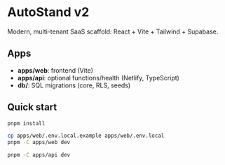 # AutoStand v2

Modern, multi-tenant SaaS scaffold: React + Vite + Tailwind + Supabase.

## Apps
- **apps/web**: frontend (Vite)
- **apps/api**: optional functions/health (Netlify, TypeScript)
- **db/**: SQL migrations (core, RLS, seeds)

## Quick start
```bash
pnpm install

cp apps/web/.env.local.example apps/web/.env.local
pnpm -C apps/web dev

pnpm -C apps/api dev
